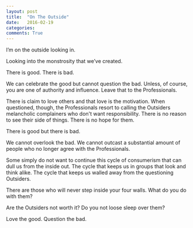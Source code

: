 ```yaml
---
layout: post
title:  "On The Outside"
date:   2016-02-19 
categories:
comments: True
---
```


I’m on the outside looking in.

Looking into the monstrosity that we’ve created.

There is good. There is bad.

We can celebrate the good but cannot question the bad. Unless, of course, you are one of authority and influence. Leave that to the Professionals.

There is claim to love others and that love is the motivation. When questioned, though, the Professionals resort to calling the Outsiders melancholic complainers who don't want responsibility. There is no reason to see their side of things. There is no hope for them.

There is good but there is bad.

We cannot overlook the bad. We cannot outcast a substantial amount of people who no longer agree with the Professionals.

Some simply do not want to continue this cycle of consumerism that can dull us from the inside out. The cycle that keeps us in groups that look and think alike. The cycle that keeps us walled away from the questioning Outsiders.

There are those who will never step inside your four walls. What do you do with them?

Are the Outsiders not worth it? Do you not loose sleep over them?

Love the good. Question the bad.
